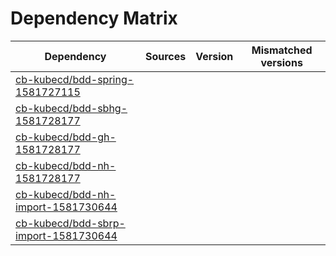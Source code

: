 # Dependency Matrix

Dependency | Sources | Version | Mismatched versions
---------- | ------- | ------- | -------------------
[cb-kubecd/bdd-spring-1581727115](https://github.com/cb-kubecd/bdd-spring-1581727115.git) |  | []() | 
[cb-kubecd/bdd-sbhg-1581728177](https://github.com/cb-kubecd/bdd-sbhg-1581728177.git) |  | []() | 
[cb-kubecd/bdd-gh-1581728177](https://github.com/cb-kubecd/bdd-gh-1581728177.git) |  | []() | 
[cb-kubecd/bdd-nh-1581728177](https://github.com/cb-kubecd/bdd-nh-1581728177.git) |  | []() | 
[cb-kubecd/bdd-nh-import-1581730644](https://github.com/cb-kubecd/bdd-nh-import-1581730644.git) |  | []() | 
[cb-kubecd/bdd-sbrp-import-1581730644](https://github.com/cb-kubecd/bdd-sbrp-import-1581730644.git) |  | []() | 

